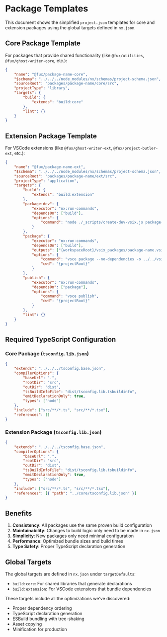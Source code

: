 # Package Templates

This document shows the simplified `project.json` templates for core and extension packages using the global targets defined in `nx.json`.

## Core Package Template

For packages that provide shared functionality (like `@fux/utilities`, `@fux/ghost-writer-core`, etc.):

```json
{
    "name": "@fux/package-name-core",
    "$schema": "../../../node_modules/nx/schemas/project-schema.json",
    "sourceRoot": "packages/package-name/core/src",
    "projectType": "library",
    "targets": {
        "build": {
            "extends": "build:core"
        },
        "lint": {}
    }
}
```

## Extension Package Template

For VSCode extensions (like `@fux/ghost-writer-ext`, `@fux/project-butler-ext`, etc.):

```json
{
    "name": "@fux/package-name-ext",
    "$schema": "../../../node_modules/nx/schemas/project-schema.json",
    "sourceRoot": "packages/package-name/ext/src",
    "projectType": "application",
    "targets": {
        "build": {
            "extends": "build:extension"
        },
        "package:dev": {
            "executor": "nx:run-commands",
            "dependsOn": ["build"],
            "options": {
                "command": "node ./_scripts/create-dev-vsix.js package-name/ext"
            }
        },
        "package": {
            "executor": "nx:run-commands",
            "dependsOn": ["build"],
            "outputs": ["{workspaceRoot}/vsix_packages/package-name.vsix"],
            "options": {
                "command": "vsce package --no-dependencies -o ../../vsix_packages/package-name.vsix",
                "cwd": "{projectRoot}"
            }
        },
        "publish": {
            "executor": "nx:run-commands",
            "dependsOn": ["package"],
            "options": {
                "command": "vsce publish",
                "cwd": "{projectRoot}"
            }
        },
        "lint": {}
    }
}
```

## Required TypeScript Configuration

### Core Package (`tsconfig.lib.json`)

```json
{
    "extends": "../../../tsconfig.base.json",
    "compilerOptions": {
        "baseUrl": ".",
        "rootDir": "src",
        "outDir": "dist",
        "tsBuildInfoFile": "dist/tsconfig.lib.tsbuildinfo",
        "emitDeclarationOnly": true,
        "types": ["node"]
    },
    "include": ["src/**/*.ts", "src/**/*.tsx"],
    "references": []
}
```

### Extension Package (`tsconfig.lib.json`)

```json
{
    "extends": "../../../tsconfig.base.json",
    "compilerOptions": {
        "baseUrl": ".",
        "rootDir": "src",
        "outDir": "dist",
        "tsBuildInfoFile": "dist/tsconfig.lib.tsbuildinfo",
        "emitDeclarationOnly": true,
        "types": ["node"]
    },
    "include": ["src/**/*.ts", "src/**/*.tsx"],
    "references": [{ "path": "../core/tsconfig.lib.json" }]
}
```

## Benefits

1. **Consistency**: All packages use the same proven build configuration
2. **Maintainability**: Changes to build logic only need to be made in `nx.json`
3. **Simplicity**: New packages only need minimal configuration
4. **Performance**: Optimized bundle sizes and build times
5. **Type Safety**: Proper TypeScript declaration generation

## Global Targets

The global targets are defined in `nx.json` under `targetDefaults`:

- `build:core`: For shared libraries that generate declarations
- `build:extension`: For VSCode extensions that bundle dependencies

These targets include all the optimizations we've discovered:

- Proper dependency ordering
- TypeScript declaration generation
- ESBuild bundling with tree-shaking
- Asset copying
- Minification for production
